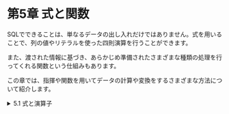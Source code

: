# 第5章 式と関数
SQLでできることは、単なるデータの出し入れだけではありません。式を用いることで、列の値やリテラルを使った四則演算を行うことができます。

また、渡された情報に基づき、あらかじめ準備されたさまざまな種類の処理を行ってくれる関数という仕組みもあります。

この章では、指揮や関数を用いてデータの計算や変換をするさまざまな方法について紹介します。

<details><summary>5.1 式と演算子</summary>

### 5.1.1 式の種類
第3章で「WHERE句には条件式を記述すること」を学びました。たとえば、WHEREに続けて記述する「**出金額 > 0**」のようなものが条件式であり、その結果は必ず真か偽になりました。

一方、「出金額 + 100」のような、結果が真や偽にならない式を本書では計算式と呼ぶことにします。計算式も、評価されると結果に「化ける」点では条件式と同じです。

最終的に具体的な値に化ける計算式は、「**出金額 + 50 > 100**」のように、条件式の一部として用いられることもあります。ほかにもSQL文の中のさまざまな場所で、値の代わりに自由に記述することができます。

### 5.1.2 選択列リストで計算式を使う
SELECT分において、SELECTのすぐ後ろに指定するのが選択列リストです。選択列リストは、結果表にどのような列を出力するかを指定する役割があります。列名のほかにも固定値や計算式を指定することも可能です。

- リスト5-1 選択列リストへのさまざまな指定

```sql
SELECT 出金額,               -- 列名での指定
       出金額 + 100,         -- 計算式での指定
       'SQL'                -- 固定値での指定
  FROM 家計簿
```

| 出金額 | 出金額 + 100 | ‘SQL’ |
| --- | --- | --- |
| 380 | 480 | SQL |
| 0 | 100 | SQL |
| 2800 | 2900 | SQL |
| 5000 | 5100 | SQL |
| 7560 | 7660 | SQL |

- 選択列リストへの指定と結果
    - 列名：列の内容がそのまま出力される
    - 計算式：計算式の評価結果が出力される
    - 固定値：固定値がそのまま出力される

選択列リストに計算式や固定値を使うと、その計算式などがそのまま結果表の列名になってしまいます。その場合は、第2章で紹介した列の別名(p055)を使うことで解決できます。

- リスト5-2 計算式に別名をつける

```sql
SELECT 出金額,
       出金額 + 100 AS 100円増しの出金額 # 列の別名を命名できる
  FROM 家計簿
```

**※選択列リストで計算式を使う場合は、必ずASを併用するようにするとわかりやすくて良い。**

### 5.1.3 データの代わりに計算式を使う
INSERTやUPDATEで具体的な値の代わりに式を指定する方法です。
- リスト5-3 INSERT文での計算式の利用

```sql
INSERT INTO 家計簿 (出金額)
     VALUES (1000 + 105) # 「1000 + 105」という計算式を指定している
# 直接「1105」を指定した場合と同じ結果になる
```

- リスト5-4 UPDATE文での計算式の利用(列を含む)

```sql
UPDATE 家計簿
   SET 出金額 = 出金額 + 100 # 現在の出金額を100円増加させる
```

### 5.1.4 式が評価される仕組み
- **混乱しやすい列指定の捉え方**
    - 式中の「出金額」とは、テーブル内の出金額の列を指している。
    - 出金額の列には、複数の値(0,7560,5000…)が入っている。
    - よって、「出金額 + 100」は、複数の値と100の足し算になる。
    - 複数の値と100を足すことなんてできないのでは？
    
    このように混乱しないために、次の原則をしっかり理解する必要があります。
    
- **DBMSによる処理の原則**
    
    DBMSは、テーブル内の各業を1つずつ順番に処理していく。式の評価なども、各行ごとに行われる。
    

たとえば、リスト5-4のUPDATE文も「1回の処理で出金額列がすべて書き換わる」と捉えるべきではありません。DBMSは、「1行に注目しては、出金額を計算して更新する」という処理を、行数分繰り返しているのです。

**※ある列の内容を一気に書き換えられるのではなく、1行ずつその列の値を計算している。**

つまり、DBMSが式を評価するときには、常にいずれか1行にだけ注目しているのです。今回の場合だと、DBMSは「注目している行の出金額 + 100」を何度も計算しているだけなのです。
